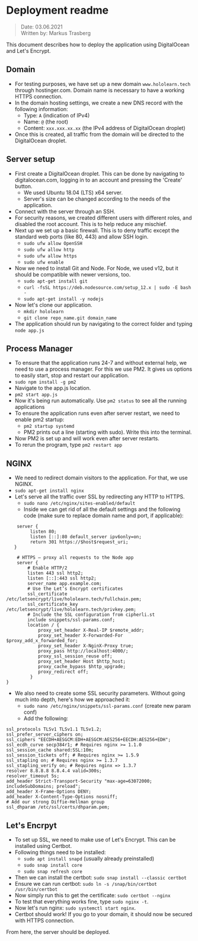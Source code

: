 # Deployment readme
>Date:           03.06.2021\
>Written by:     Markus Trasberg
>
This document describes how to deploy the application using DigitalOcean and Let's Encrypt. 



## Domain
* For testing purposes, we have set up a new domain `www.hololearn.tech` through hostinger.com. Domain name is necessary to have a working HTTPS connection.
* In the domain hosting settings, we create a new DNS record with the following information: 
    * Type: `A` (indication of IPv4)
    * Name: `@` (the root)
    * Content: `xxx.xxx.xx.xx` (the IPv4 address of DigitalOcean droplet)
* Once this is created, all traffic from the domain will be directed to the DigitalOcean droplet.

## Server setup
* First create a DigitalOcean droplet. This can be done by navigating to digitalocean.com, logging in to an account and pressing the 'Create' button.
    * We used Ubuntu 18.04 (LTS) x64 server.
    * Server's size can be changed according to the needs of the application.
* Connect with the server through an SSH.
* For security reasons, we created different users with different roles, and disabled the root account. This is to help reduce any mischief.
* Next up we set up a basic firewall. This is to deny traffic except the standard web ports (like 80, 443) and allow SSH login.
    * `sudo ufw allow OpenSSH`
    * `sudo ufw allow http`
    * `sudo ufw allow https`
    * `sudo ufw enable`
* Now we need to install Git and Node. For Node, we used v12, but it should be compatible with newer versions, too. 
    * `sudo apt-get install git`
    * `curl -fsSL https://deb.nodesource.com/setup_12.x | sudo -E bash -`
    * `sudo apt-get install -y nodejs`
* Now let's clone our application.
    * `mkdir hololearn`
    * `git clone repo_name.git domain_name`
* The application should run by navigating to the correct folder and typing `node app.js`


## Process Manager
* To ensure that the application runs 24-7 and without external help, we need to use a process manager.  For this we use PM2. It gives us options to easily start, stop and restart our application.
* `sudo npm install -g pm2`
* Navigate to the app.js location.
* `pm2 start app.js`
* Now it's being run automatically. Use `pm2 status` to see all the running applications
* To ensure the application runs even after server restart, we need to enable pm2 startup:
    * `pm2 startup systemd`
    * PM2 prints out a line (starting with sudo). Write this into the terminal.
* Now PM2 is set up and will work even after server restarts. 
* To rerun the program, type `pm2 restart app`

## NGINX
* We need to redirect domain visitors to the application. For that, we use NGINX.
* `sudo apt-get install nginx`
* Let's serve all the traffic over SSL by redirecting any HTTP to HTTPS. 
    * `sudo nano /etc/nginx/sites-enabled/default`
    * Inside we can get rid of all the default settings and the following code (make sure to replace domain name and port, if applicable):

```
    server {
         listen 80;
         listen [::]:80 default_server ipv6only=on;
         return 301 https://$host$request_uri;
   }

    # HTTPS — proxy all requests to the Node app
    server {
        # Enable HTTP/2
        listen 443 ssl http2;
        listen [::]:443 ssl http2;
        server_name app.example.com;
        # Use the Let’s Encrypt certificates
        ssl_certificate /etc/letsencrypt/live/hololearn.tech/fullchain.pem;
        ssl_certificate_key /etc/letsencrypt/live/hololearn.tech/privkey.pem;
        # Include the SSL configuration from cipherli.st
        include snippets/ssl-params.conf;
        location / {
            proxy_set_header X-Real-IP $remote_addr;
            proxy_set_header X-Forwarded-For $proxy_add_x_forwarded_for;
            proxy_set_header X-NginX-Proxy true;
            proxy_pass http://localhost:4000/;
            proxy_ssl_session_reuse off;
            proxy_set_header Host $http_host;
            proxy_cache_bypass $http_upgrade;
            proxy_redirect off;
         }
}
```
* We also need to create some SSL security parameters. Without going much into depth, here's how we approached it:
    * `sudo nano /etc/nginx/snippets/ssl-params.conf` (create new param conf)
    * Add the following:
```
ssl_protocols TLSv1 TLSv1.1 TLSv1.2;
ssl_prefer_server_ciphers on;
ssl_ciphers "EECDH+AESGCM:EDH+AESGCM:AES256+EECDH:AES256+EDH";
ssl_ecdh_curve secp384r1; # Requires nginx >= 1.1.0
ssl_session_cache shared:SSL:10m;
ssl_session_tickets off; # Requires nginx >= 1.5.9
ssl_stapling on; # Requires nginx >= 1.3.7
ssl_stapling_verify on; # Requires nginx => 1.3.7
resolver 8.8.8.8 8.8.4.4 valid=300s;
resolver_timeout 5s;
add_header Strict-Transport-Security "max-age=63072000; includeSubDomains; preload";
add_header X-Frame-Options DENY;
add_header X-Content-Type-Options nosniff;
# Add our strong Diffie-Hellman group
ssl_dhparam /etc/ssl/certs/dhparam.pem;
```



## Let's Encrpyt
* To set up SSL, we need to make use of Let's Encrypt. This can be installed using Certbot.
* Following things need to be installed:
    * `sudo apt install snapd` (usually already preinstalled)
    * `sudo snap install core`
    * `sudo snap refresh core`
* Then we can install the certbot: `sudo snap install --classic certbot`
* Ensure we can run certbot: `sudo ln -s /snap/bin/certbot /usr/bin/certbot`
* Now simply run this to get the certificate: `sudo certbot --nginx`
* To test that everything works fine, type `sudo nginx -t`. 
* Now let's run nginx: `sudo systemctl start nginx`. 
* Certbot should work! If you go to your domain, it should now be secured with HTTPS connection.



From here, the server should be deployed.